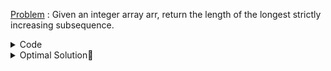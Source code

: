 [Problem](https://leetcode.com/problems/longest-increasing-subsequence/) : Given an integer array arr, return the length of the longest strictly increasing subsequence.

<details>
<summary>Code</summary>

```
class Solution 
{
        public:
        int lengthOfLIS(vector<int>& arr) 
        {
                // Time complexity : O(N^2) 

                int i,n=arr.size(),j;
                int dp[n];
                // dp[i] : LIS having ith index as last index in subsequence;

		// Req ans : max(dp[0],dp[1]...,dp[n-1]); 
                
                // Base Case
                dp[0]=1;
                
		// Recurrence Relation
		//dp[i]=max(dp[0],dp[1]..,dp[j])+1 --> iff j<i and arr[j] < arr[i]
                int ans=1;
                for(i=1;i<n;i++)
                {
                        int mx=0;
                        for(j=0;j<i;j++)
                        {
                                if(dp[j]>mx && arr[j]<arr[i])
                                        mx=dp[j];
                        }
                        dp[i]=mx+1;
                        ans=max(ans,dp[i]);
                }
                return ans;
        }
};
```
</details>

<details>
<summary>Optimal Solution🤔</summary>
	
- Think about Greedy + Binary Search. 💭
	
- [Don't Click](https://github.com/deep3072/Competitive-Programming/blob/master/Greedy%20Algorithms/Longest%20Increasing%20Subsequence.md)
</details>
